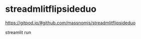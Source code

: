 # streadmlitflipsideduo


https://gitpod.io/#github.com/massnomis/streadmlitflipsideduo

streamlit run
